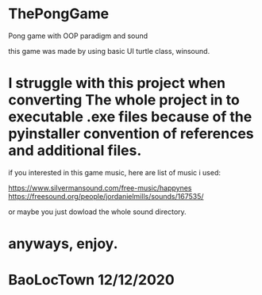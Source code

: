 # ThePongGame
Pong game with OOP paradigm and sound

this game was made by using basic UI turtle class, winsound.

# I struggle with this project when converting The whole project in to executable .exe files because of the pyinstaller convention of references and additional files.

if you interested in this game music, here are list of music i used:

https://www.silvermansound.com/free-music/happynes
https://freesound.org/people/jordanielmills/sounds/167535/

or maybe you just dowload the whole sound directory. 

# anyways, enjoy.
# BaoLocTown 12/12/2020
